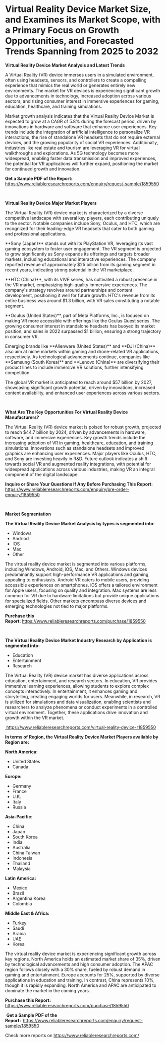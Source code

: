 <p><h1>Virtual Reality Device Market Size, and Examines its Market Scope, with a Primary Focus on Growth Opportunities, and Forecasted Trends Spanning from 2025 to 2032</h1></p><p><strong>Virtual Reality Device Market Analysis and Latest Trends</strong></p>
<p><p>A Virtual Reality (VR) device immerses users in a simulated environment, often using headsets, sensors, and controllers to create a compelling experience that mimics the real world or generates entirely new environments. The market for VR devices is experiencing significant growth due to advancements in technology, increased adoption across various sectors, and rising consumer interest in immersive experiences for gaming, education, healthcare, and training simulations.</p><p>Market growth analysis indicates that the Virtual Reality Device Market is expected to grow at a CAGR of 5.8% during the forecast period, driven by innovations in hardware and software that enhance user experiences. Key trends include the integration of artificial intelligence to personalize VR interactions, the rise of standalone VR headsets that do not require external devices, and the growing popularity of social VR experiences. Additionally, industries like real estate and tourism are leveraging VR for virtual walkthroughs and explorations. As 5G technology becomes more widespread, enabling faster data transmission and improved experiences, the potential for VR applications will further expand, positioning the market for continued growth and innovation.</p></p>
<p><strong>Get a Sample PDF of the Report:&nbsp;</strong> <a href="https://www.reliableresearchreports.com/enquiry/request-sample/1859550?utm_campaign=2278&utm_medium=2&utm_source=Github&utm_content=ia&utm_term=04042025&utm_id=virtual-reality-device">https://www.reliableresearchreports.com/enquiry/request-sample/1859550</a></p>
<p>&nbsp;</p>
<p><strong>Virtual Reality Device Major Market Players</strong></p>
<p><p>The Virtual Reality (VR) device market is characterized by a diverse competitive landscape with several key players, each contributing uniquely to the sector. Notable companies include Sony, Oculus, and HTC, which are recognized for their leading-edge VR headsets that cater to both gaming and professional applications.</p><p>**Sony (Japan)** stands out with its PlayStation VR, leveraging its vast gaming ecosystem to foster user engagement. The VR segment is projected to grow significantly as Sony expands its offerings and targets broader markets, including educational and interactive experiences. The company reported revenue of approximately $25 billion from its gaming segment in recent years, indicating strong potential in the VR marketplace.</p><p>**HTC (China)**, with its VIVE series, has cultivated a robust presence in the VR market, emphasizing high-quality immersive experiences. The company's strategy revolves around partnerships and content development, positioning it well for future growth. HTC's revenue from its entire business was around $1.3 billion, with VR sales constituting a notable segment.</p><p>**Oculus (United States)**, part of Meta Platforms, Inc., is focused on making VR more accessible with offerings like the Oculus Quest series. The growing consumer interest in standalone headsets has buoyed its market position, and sales in 2022 surpassed $1 billion, ensuring a strong trajectory in consumer VR.</p><p>Emerging brands like **Alienware (United States)** and **DJI (China)** also aim at niche markets within gaming and drone-related VR applications, respectively. As technological advancements continue, companies like **Samsung (South Korea)** and **Lenovo (China)** are diversifying their product lines to include immersive VR solutions, further intensifying competition.</p><p>The global VR market is anticipated to reach around $57 billion by 2027, showcasing significant growth potential, driven by innovations, increased content availability, and enhanced user experiences across various sectors.</p></p>
<p>&nbsp;</p>
<p><strong>What Are The Key Opportunities For Virtual Reality Device Manufacturers?</strong></p>
<p><p>The Virtual Reality (VR) device market is poised for robust growth, projected to reach $44.7 billion by 2024, driven by advancements in hardware, software, and immersive experiences. Key growth trends include the increasing adoption of VR in gaming, healthcare, education, and training simulations. Innovations such as standalone headsets and improved graphics are enhancing user experiences. Major players like Oculus, HTC, and Sony are investing heavily in R&D. Future outlook indicates a shift towards social VR and augmented reality integrations, with potential for widespread applications across various industries, making VR an integral component of the digital landscape.</p></p>
<p><strong>Inquire or Share Your Questions If Any Before Purchasing This Report:</strong> <a href="https://www.reliableresearchreports.com/enquiry/pre-order-enquiry/1859550?utm_campaign=2278&utm_medium=2&utm_source=Github&utm_content=ia&utm_term=04042025&utm_id=virtual-reality-device">https://www.reliableresearchreports.com/enquiry/pre-order-enquiry/1859550</a></p>
<p>&nbsp;</p>
<p><strong>Market Segmentation</strong></p>
<p><strong>The Virtual Reality Device Market Analysis by types is segmented into:</strong></p>
<p><ul><li>Windows</li><li>Andriod</li><li>IOS</li><li>Mac</li><li>Other</li></ul></p>
<p><p>The virtual reality device market is segmented into various platforms, including Windows, Android, iOS, Mac, and Others. Windows devices predominantly support high-performance VR applications and gaming, appealing to enthusiasts. Android VR caters to mobile users, providing accessible experiences on smartphones. iOS offers a tailored environment for Apple users, focusing on quality and integration. Mac systems are less common for VR due to hardware limitations but provide unique applications for specialized fields. Other markets encompass diverse devices and emerging technologies not tied to major platforms.</p></p>
<p><strong>Purchase this Report:&nbsp;</strong><a href="https://www.reliableresearchreports.com/purchase/1859550?utm_campaign=2278&utm_medium=2&utm_source=Github&utm_content=ia&utm_term=04042025&utm_id=virtual-reality-device">https://www.reliableresearchreports.com/purchase/1859550</a></p>
<p>&nbsp;</p>
<p><strong>The Virtual Reality Device Market Industry Research by Application is segmented into:</strong></p>
<p><ul><li>Education</li><li>Entertainment</li><li>Research</li></ul></p>
<p><p>The Virtual Reality (VR) device market has diverse applications across education, entertainment, and research sectors. In education, VR provides immersive learning experiences, allowing students to explore complex concepts interactively. In entertainment, it enhances gaming and storytelling, creating engaging worlds for users. Meanwhile, in research, VR is utilized for simulations and data visualization, enabling scientists and researchers to analyze phenomena or conduct experiments in a controlled virtual environment. Together, these applications drive innovation and growth within the VR market.</p></p>
<p><a href="https://www.reliableresearchreports.com/virtual-reality-device-r1859550?utm_campaign=2278&utm_medium=2&utm_source=Github&utm_content=ia&utm_term=04042025&utm_id=virtual-reality-device">&nbsp;https://www.reliableresearchreports.com/virtual-reality-device-r1859550</a></p>
<p><strong>In terms of Region, the Virtual Reality Device Market Players available by Region are:</strong></p>
<p>
    <p> <strong> North America: </strong>
        <ul>
            <li>United States</li>
            <li>Canada</li>
        </ul>
        </p> 
    <p> <strong> Europe: </strong>
        <ul>
            <li>Germany</li>
            <li>France</li>
            <li>U.K.</li>
            <li>Italy</li>
            <li>Russia</li>
        </ul>
        </p> 
    <p> <strong> Asia-Pacific: </strong>
        <ul>
            <li>China</li>
            <li>Japan</li>
            <li>South Korea</li>
            <li>India</li>
            <li>Australia</li>
            <li>China Taiwan</li>
            <li>Indonesia</li>
            <li>Thailand</li>
            <li>Malaysia</li>
        </ul>
        </p> 
    <p> <strong> Latin America: </strong>
        <ul>
            <li>Mexico</li>
            <li>Brazil</li>
            <li>Argentina Korea</li>
            <li>Colombia</li>
        </ul>
        </p> 
    <p> <strong> Middle East & Africa: </strong>
        <ul>
            <li>Turkey</li>
            <li>Saudi</li>
            <li>Arabia</li>
            <li>UAE</li>
            <li>Korea</li>
        </ul>
    </p>
    </p>
<p><p>The virtual reality device market is experiencing significant growth across key regions. North America holds an estimated market share of 35%, driven by technological advancements and high consumer adoption. The APAC region follows closely with a 30% share, fueled by robust demand in gaming and entertainment. Europe accounts for 25%, supported by diverse applications in education and training. In contrast, China represents 10%, though it is rapidly expanding. North America and APAC are anticipated to dominate the market in the coming years.</p></p>
<p><strong>Purchase this Report: </strong><a href="https://www.reliableresearchreports.com/purchase/1859550?utm_campaign=2278&utm_medium=2&utm_source=Github&utm_content=ia&utm_term=04042025&utm_id=virtual-reality-device">https://www.reliableresearchreports.com/purchase/1859550</a></p>
<p>&nbsp;<strong>Get a Sample PDF of the Report:&nbsp;&nbsp;</strong><a href="https://www.reliableresearchreports.com/enquiry/request-sample/1859550?utm_campaign=2278&utm_medium=2&utm_source=Github&utm_content=ia&utm_term=04042025&utm_id=virtual-reality-device">https://www.reliableresearchreports.com/enquiry/request-sample/1859550</a></p>
<p><strong></strong></p>
<p>Check more reports on <a href="https://www.reliableresearchreports.com/?utm_campaign=2278&utm_medium=2&utm_source=Github&utm_content=ia&utm_term=04042025&utm_id=virtual-reality-device">https://www.reliableresearchreports.com/</a></p>